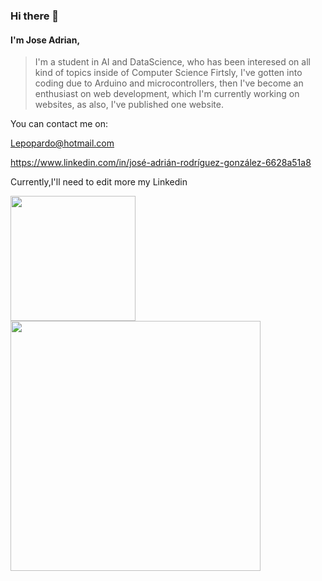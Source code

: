 ### Hi there 👋
#### I'm Jose Adrian,
>
<!--**JoseAdrianRodriguezGonzalez/JoseAdrianRodriguezGonzalez** is a ✨ _special_ ✨ repository because its `README.md` (this file) appears on your GitHub profile.
--> 
> I'm a student in AI and DataScience, who has been interesed on all kind of topics inside of Computer Science
> Firtsly, I've gotten into coding due to Arduino and microcontrollers, then I've become an enthusiast on web development, which I'm currently working on websites, as also, I've published one website.
<!--Here are some ideas to get you started:
 
- 🔭 I’m currently working on ...
- 🌱 I’m currently learning ...
- 👯 I’m looking to collaborate on ...
- 🤔 I’m looking for help with ...
- 💬 Ask me about ...
- 📫 How to reach me: ...
- 😄 Pronouns: ...
- ⚡ Fun fact: ...-->
You can contact me on:

Lepopardo@hotmail.com 

https://www.linkedin.com/in/josé-adrián-rodríguez-gonzález-6628a51a8

Currently,I'll need to edit more my Linkedin

<a href="https://github-readme-stats.vercel.app/api?username=JoseAdrianRodriguezGonzalez&show_icons=true&theme=radical&show=reviews,prs_merged,prs_merged_percentage&width=320">
  <img height=200 align="center" src="https://github-readme-stats.vercel.app/api?username=JoseAdrianRodriguezGonzalez&show_icons=true&theme=radical&show=reviews,prs_merged,prs_merged_percentage&width=220" />
 </a>
<a href="https://github-readme-stats.vercel.app/api/top-langs/?username=JoseAdrianRodriguezGonzalez&langs_count=17&layout=donut&width=320&hide=Jupyter Notebook">
  <img height=400 align="center" src="https://github-readme-stats.vercel.app/api/top-langs/?username=JoseAdrianRodriguezGonzalez&langs_count=16&layout=donut&width=200" />
</a>
<!--
![Jose Adrian GitHub stats](https://github-readme-stats.vercel.app/api?username=JoseAdrianRodriguezGonzalez&show_icons=true&theme=radical&show=reviews,prs_merged,prs_merged_percentage)
<!--
![Top Langs](https://github-readme-stats.vercel.app/api/top-langs/?username=JoseAdrianRodriguezGonzalez&langs_count=16&layout=donut)
-->


